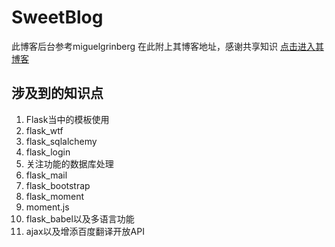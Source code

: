 # SweetBlog
此博客后台参考miguelgrinberg 在此附上其博客地址，感谢共享知识  [点击进入其博客](https://blog.miguelgrinberg.com/index)
## 涉及到的知识点
1. Flask当中的模板使用
2. flask_wtf
3. flask_sqlalchemy
4. flask_login
5. 关注功能的数据库处理
6. flask_mail
7. flask_bootstrap
8. flask_moment
9. moment.js
10. flask_babel以及多语言功能
11. ajax以及增添百度翻译开放API
   
